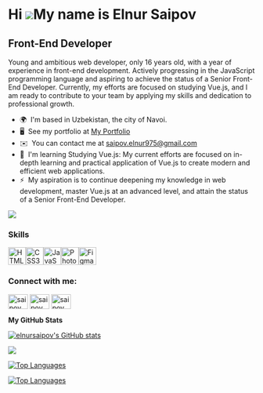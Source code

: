 Hi ![](https://user-images.githubusercontent.com/18350557/176309783-0785949b-9127-417c-8b55-ab5a4333674e.gif)My name is Elnur Saipov
====================================================================================================================================

Front-End Developer
-------------------

Young and ambitious web developer, only 16 years old, with a year of experience in front-end development. Actively progressing in the JavaScript programming language and aspiring to achieve the status of a Senior Front-End Developer. Currently, my efforts are focused on studying Vue.js, and I am ready to contribute to your team by applying my skills and dedication to professional growth.

* 🌍  I'm based in Uzbekistan, the city of Navoi.
* 🖥️  See my portfolio at [My Portfolio](https://eldev-portfolio.netlify.app/)
* ✉️  You can contact me at [saipov.elnur975@gmail.com](mailto:saipov.elnur975@gmail.com)
* 🧠  I'm learning Studying Vue.js: My current efforts are focused on in-depth learning and practical application of Vue.js to create modern and efficient web applications.
* ⚡  My aspiration is to continue deepening my knowledge in web development, master Vue.js at an advanced level, and attain the status of a Senior Front-End Developer.

<a href="https://www.github.com/elnursaipov" target="_blank" rel="noreferrer"><img
src="https://img.shields.io/github/followers/elnursaipov?logo=github&style=for-the-badge&color=0891b2&labelColor=1c1917" /></a>

### Skills


<p align="left">
<a href="https://developer.mozilla.org/en-US/docs/Glossary/HTML5" target="_blank" rel="noreferrer"><img src="https://raw.githubusercontent.com/danielcranney/readme-generator/main/public/icons/skills/html5-colored.svg" width="36" height="36" alt="HTML5" /></a><a href="https://www.w3.org/TR/CSS/#css" target="_blank" rel="noreferrer"><img src="https://raw.githubusercontent.com/danielcranney/readme-generator/main/public/icons/skills/css3-colored.svg" width="36" height="36" alt="CSS3" /></a><a href="https://developer.mozilla.org/en-US/docs/Web/JavaScript" target="_blank" rel="noreferrer"><img src="https://raw.githubusercontent.com/danielcranney/readme-generator/main/public/icons/skills/javascript-colored.svg" width="36" height="36" alt="JavaScript" /></a><a href="https://www.adobe.com/uk/products/photoshop.html" target="_blank" rel="noreferrer"><img src="https://raw.githubusercontent.com/danielcranney/readme-generator/main/public/icons/skills/photoshop-colored.svg" width="36" height="36" alt="Photoshop" /></a><a href="https://www.figma.com/" target="_blank" rel="noreferrer"><img src="https://raw.githubusercontent.com/danielcranney/readme-generator/main/public/icons/skills/figma-colored.svg" width="36" height="36" alt="Figma" /></a>
</p>


<h3 align="left">Connect with me:</h3>
<p align="left">
<a href="https://codepen.io/saipov__975" target="blank"><img align="center" src="https://raw.githubusercontent.com/rahuldkjain/github-profile-readme-generator/master/src/images/icons/Social/codepen.svg" alt="saipov__975" height="30" width="40" /></a>
<a href="https://instagram.com/saipov__975" target="blank"><img align="center" src="https://raw.githubusercontent.com/rahuldkjain/github-profile-readme-generator/master/src/images/icons/Social/instagram.svg" alt="saipov__975" height="30" width="40" /></a>
<a href="https://discord.gg/saipov__975" target="blank"><img align="center" src="https://raw.githubusercontent.com/rahuldkjain/github-profile-readme-generator/master/src/images/icons/Social/discord.svg" alt="saipov__975" height="30" width="40" /></a>
</p>


<b>My GitHub Stats</b>

<a href="http://www.github.com/elnursaipov"><img src="https://github-readme-stats.vercel.app/api?username=elnursaipov&show_icons=true&hide=&count_private=true&title_color=0891b2&text_color=ffffff&icon_color=0891b2&bg_color=1c1917&hide_border=true&show_icons=true" alt="elnursaipov's GitHub stats" /></a>

<a href="http://www.github.com/elnursaipov"><img src="https://github-readme-streak-stats.herokuapp.com/?user=elnursaipov&stroke=ffffff&background=1c1917&ring=0891b2&fire=0891b2&currStreakNum=ffffff&currStreakLabel=0891b2&sideNums=ffffff&sideLabels=ffffff&dates=ffffff&hide_border=true" /></a>

<a href="https://github.com/elnursaipov" align="left"><img src="https://github-readme-stats.vercel.app/api/top-langs/?username=elnursaipov&langs_count=10&title_color=0891b2&text_color=ffffff&icon_color=0891b2&bg_color=1c1917&hide_border=true&locale=en&custom_title=Top%20%Languages" alt="Top Languages" /></a>

<a href="https://github.com/elnursaipov" align="left"><img src="https://github-readme-stats.vercel.app/api/top-langs/?username=elnursaipov&langs_count=10&title_color=0891b2&text_color=ffffff&icon_color=0891b2&bg_color=1c1917&hide_border=true&locale=en&custom_title=Top%20%Languages" alt="Top Languages" /></a>

